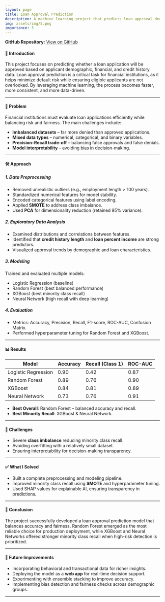 ```yaml
---
layout: page
title: Loan Approval Prediction
description: A machine learning project that predicts loan approval decisions using applicant data.
img: assets/img/5.png
importance: 5
---
```


**GitHub Repository:** [View on GitHub](https://github.com/itsAshna/Loan-approval-prediction)


#### 📖 Introduction
This project focuses on predicting whether a loan application will be approved based on applicant demographic, financial, and credit history data. Loan approval prediction is a critical task for financial institutions, as it helps minimize default risk while ensuring eligible applicants are not overlooked. By leveraging machine learning, the process becomes faster, more consistent, and more data-driven.

---

#### 🎯 Problem
Financial institutions must evaluate loan applications efficiently while balancing risk and fairness. The main challenges include:
- **Imbalanced datasets** – far more denied than approved applications.
- **Mixed data types** – numerical, categorical, and binary variables.
- **Precision–Recall trade-off** – balancing false approvals and false denials.
- **Model interpretability** – avoiding bias in decision-making.

---

#### 🛠 Approach
##### 1. Data Preprocessing
- Removed unrealistic outliers (e.g., employment length > 100 years).
- Standardized numerical features for model stability.
- Encoded categorical features using label encoding.
- Applied **SMOTE** to address class imbalance.
- Used **PCA** for dimensionality reduction (retained 95% variance).

##### 2. Exploratory Data Analysis
- Examined distributions and correlations between features.
- Identified that **credit history length** and **loan percent income** are strong predictors.
- Visualized approval trends by demographic and loan characteristics.

##### 3. Modeling
Trained and evaluated multiple models:
- Logistic Regression (baseline)
- Random Forest (best balanced performance)
- XGBoost (best minority class recall)
- Neural Network (high recall with deep learning)

##### 4. Evaluation
- Metrics: Accuracy, Precision, Recall, F1-score, ROC-AUC, Confusion Matrix.
- Performed hyperparameter tuning for Random Forest and XGBoost.

---

#### 📊 Results

| Model               | Accuracy | Recall (Class 1) | ROC-AUC |
|---------------------|----------|------------------|---------|
| Logistic Regression | 0.90     | 0.42             | 0.87    |
| Random Forest       | 0.89     | 0.76             | 0.90    |
| XGBoost             | 0.84     | 0.81             | 0.89    |
| Neural Network      | 0.73     | 0.76             | 0.91    |


- **Best Overall**: Random Forest – balanced accuracy and recall.  
- **Best Minority Recall**: XGBoost & Neural Network.


---

#### 🚧 Challenges
- Severe **class imbalance** reducing minority class recall.
- Avoiding overfitting with a relatively small dataset.
- Ensuring interpretability for decision-making transparency.

---

#### ✅ What I Solved
- Built a complete preprocessing and modeling pipeline.
- Improved minority class recall using **SMOTE** and hyperparameter tuning.
- Used SHAP values for explainable AI, ensuring transparency in predictions.

---

#### 📌 Conclusion
The project successfully developed a loan approval prediction model that balances accuracy and fairness. Random Forest emerged as the most reliable choice for production deployment, while XGBoost and Neural Networks offered stronger minority class recall when high-risk detection is prioritized.

---

#### 🔮 Future Improvements
- Incorporating behavioral and transactional data for richer insights.
- Deploying the model as a **web app** for real-time decision support.
- Experimenting with ensemble stacking to improve accuracy.
- Implementing bias detection and fairness checks across demographic groups.

---
